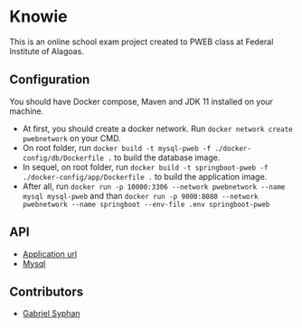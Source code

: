 # Knowie
This is an online school exam project created to PWEB class at Federal Institute of Alagoas.

## Configuration
You should have Docker compose, Maven and JDK 11 installed on your machine.

* At first, you should create a docker network. Run `docker network create pwebnetwork` on your CMD.
* On root folder, run `docker build -t mysql-pweb -f ./docker-config/db/Dockerfile .` to build the database image.
* In sequel, on root folder, run `docker build -t springboot-pweb -f ./docker-config/app/Dockerfile .` to build the application image.
* After all, run `docker run -p 10000:3306 --network pwebnetwork --name mysql mysql-pweb` and than `docker run -p 9000:8080 --network pwebnetwork --name springboot --env-file .env springboot-pweb`

## API
* [Application url](http://localhost:2364/api/v1)
* [Mysql](http://localhost:3306)

## Contributors
* [Gabriel Syphan](https://github.com/gabrielsyphan)